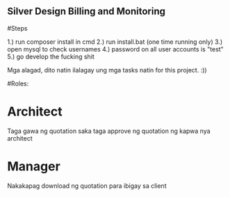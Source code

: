 ## Silver Design Billing and Monitoring


#Steps

1.) run composer install in cmd
2.) run install.bat (one time running only)
3.) open mysql to check usernames
4.) password on all user accounts is "test"
5.) go develop the fucking shit

Mga alagad, dito natin ilalagay ung mga tasks natin for this project. :))

#Roles:

# Architect 

Taga gawa ng quotation saka taga approve ng quotation ng kapwa nya architect

# Manager 

Nakakapag download ng quotation para ibigay sa client
